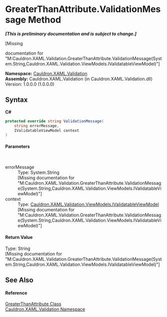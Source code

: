 # GreaterThanAttribute.ValidationMessage Method 
 _**\[This is preliminary documentation and is subject to change.\]**_

\[Missing <summary> documentation for "M:Cauldron.XAML.Validation.GreaterThanAttribute.ValidationMessage(System.String,Cauldron.XAML.Validation.ViewModels.IValidatableViewModel)"\]

**Namespace:**&nbsp;<a href="N_Cauldron_XAML_Validation">Cauldron.XAML.Validation</a><br />**Assembly:**&nbsp;Cauldron.XAML.Validation (in Cauldron.XAML.Validation.dll) Version: 1.0.0.0 (1.0.0.0)

## Syntax

**C#**<br />
``` C#
protected override string ValidationMessage(
	string errorMessage,
	IValidatableViewModel context
)
```


#### Parameters
&nbsp;<dl><dt>errorMessage</dt><dd>Type: System.String<br />\[Missing <param name="errorMessage"/> documentation for "M:Cauldron.XAML.Validation.GreaterThanAttribute.ValidationMessage(System.String,Cauldron.XAML.Validation.ViewModels.IValidatableViewModel)"\]</dd><dt>context</dt><dd>Type: <a href="T_Cauldron_XAML_Validation_ViewModels_IValidatableViewModel">Cauldron.XAML.Validation.ViewModels.IValidatableViewModel</a><br />\[Missing <param name="context"/> documentation for "M:Cauldron.XAML.Validation.GreaterThanAttribute.ValidationMessage(System.String,Cauldron.XAML.Validation.ViewModels.IValidatableViewModel)"\]</dd></dl>

#### Return Value
Type: String<br />\[Missing <returns> documentation for "M:Cauldron.XAML.Validation.GreaterThanAttribute.ValidationMessage(System.String,Cauldron.XAML.Validation.ViewModels.IValidatableViewModel)"\]

## See Also


#### Reference
<a href="T_Cauldron_XAML_Validation_GreaterThanAttribute">GreaterThanAttribute Class</a><br /><a href="N_Cauldron_XAML_Validation">Cauldron.XAML.Validation Namespace</a><br />